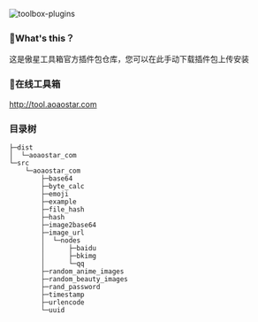 ![toolbox-plugins](https://socialify.git.ci/aoaostar/toolbox-plugins/image?description=1&descriptionEditable=%E5%82%B2%E6%98%9F%E5%B7%A5%E5%85%B7%E7%AE%B1%E6%8F%92%E4%BB%B6%E5%8C%85%E4%BB%93%E5%BA%93&font=Inter&forks=1&language=1&name=1&owner=1&pattern=Circuit%20Board&pulls=1&stargazers=1&theme=Light)

### 🎉What's this？
这是傲星工具箱官方插件包仓库，您可以在此手动下载插件包上传安装

### 🍹在线工具箱

<http://tool.aoaostar.com>

### 目录树
```
├─dist
│  └─aoaostar_com
└─src
    └─aoaostar_com
        ├─base64
        ├─byte_calc
        ├─emoji
        ├─example
        ├─file_hash
        ├─hash
        ├─image2base64
        ├─image_url
        │  └─nodes
        │      ├─baidu
        │      ├─bkimg
        │      └─qq
        ├─random_anime_images
        ├─random_beauty_images
        ├─rand_password
        ├─timestamp
        ├─urlencode
        └─uuid
```